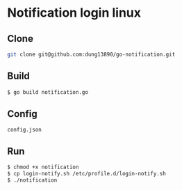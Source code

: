 # Notification login linux

## Clone
```sh
git clone git@github.com:dung13890/go-notification.git
```
## Build
```sh
$ go build notification.go

```

## Config

`config.json`

## Run

```sh
$ chmod +x notification
$ cp login-notify.sh /etc/profile.d/login-notify.sh
$ ./notification
```
